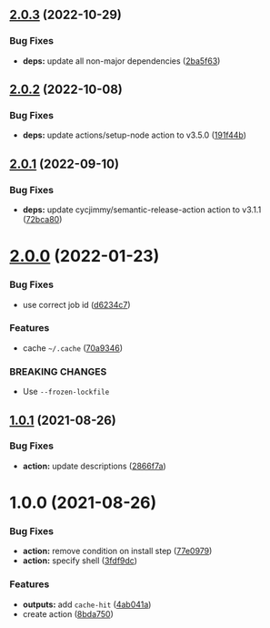 ## [2.0.3](https://github.com/DerYeger/yarn-setup-action/compare/v2.0.2...v2.0.3) (2022-10-29)


### Bug Fixes

* **deps:** update all non-major dependencies ([2ba5f63](https://github.com/DerYeger/yarn-setup-action/commit/2ba5f631be4cebf6fb58c8ce4065cf1c0d44998e))

## [2.0.2](https://github.com/DerYeger/yarn-setup-action/compare/v2.0.1...v2.0.2) (2022-10-08)


### Bug Fixes

* **deps:** update actions/setup-node action to v3.5.0 ([191f44b](https://github.com/DerYeger/yarn-setup-action/commit/191f44ba16a2e4d4b6e6ff221123b7d33b0fda50))

## [2.0.1](https://github.com/DerYeger/yarn-setup-action/compare/v2.0.0...v2.0.1) (2022-09-10)


### Bug Fixes

* **deps:** update cycjimmy/semantic-release-action action to v3.1.1 ([72bca80](https://github.com/DerYeger/yarn-setup-action/commit/72bca801f42ef5abd5abf8f3c22e0dad6b03d2ca))

# [2.0.0](https://github.com/DerYeger/yarn-setup-action/compare/v1.0.1...v2.0.0) (2022-01-23)


### Bug Fixes

* use correct job id ([d6234c7](https://github.com/DerYeger/yarn-setup-action/commit/d6234c75789d6193a29a4b991d701e90f8ff2a6d))


### Features

* cache `~/.cache` ([70a9346](https://github.com/DerYeger/yarn-setup-action/commit/70a9346f0576d57c080e992a38e78763b3328a17))


### BREAKING CHANGES

* Use `--frozen-lockfile`

## [1.0.1](https://github.com/DerYeger/yarn-setup-action/compare/v1.0.0...v1.0.1) (2021-08-26)


### Bug Fixes

* **action:** update descriptions ([2866f7a](https://github.com/DerYeger/yarn-setup-action/commit/2866f7ac5ce86c12dd1113063236e37287a90ed0))

# 1.0.0 (2021-08-26)


### Bug Fixes

* **action:** remove condition on install step ([77e0979](https://github.com/DerYeger/yarn-setup-action/commit/77e0979d7eb7bbd86e766677f1e1423dfbbff4f8))
* **action:** specify shell ([3fdf9dc](https://github.com/DerYeger/yarn-setup-action/commit/3fdf9dc7200ff30619796a45558ef8c409765969))


### Features

* **outputs:** add `cache-hit` ([4ab041a](https://github.com/DerYeger/yarn-setup-action/commit/4ab041aa4a61c692f5c5b07524b39035adb7c5e4))
* create action ([8bda750](https://github.com/DerYeger/yarn-setup-action/commit/8bda750fbcd82c56d8221007f002ef1d490a210b))
